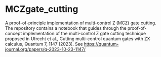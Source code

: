 # MCZgate_cutting
A proof-of-principle implementation of multi-control Z (MCZ) gate cutting. The repository contains a notebook that guides through the proof-of-concept implementation of the multi-control Z gate cutting technique proposed in
Ufrecht et al., Cutting multi-control quantum gates with ZX calculus, Quantum 7, 1147 (2023). See https://quantum-journal.org/papers/q-2023-10-23-1147/